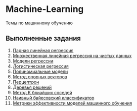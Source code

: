 # Machine-Learning
Темы по машинному обучению

## Выполненные задания

 1. [Парная линейная регрессия](lab1.js)
 2. [Множественная линейная регрессия на чистых данных](lab2.js)
 3. [Модели регрессии](lab3.js)
 4. [Логистическая регрессия](lab4.js)
 5. [Полиномиальные модели](lab5.js)
 6. [Метод опорных векторов](lab6.js)
 7. [Перцептрон](lab7.js)
 8. [Деревья решений]()
 9. [Метод K блиайших соседей]()
 10. [Наивный байесовский классификатор]()
 11. [Метрики эффективности моделей машинного обучения]()
